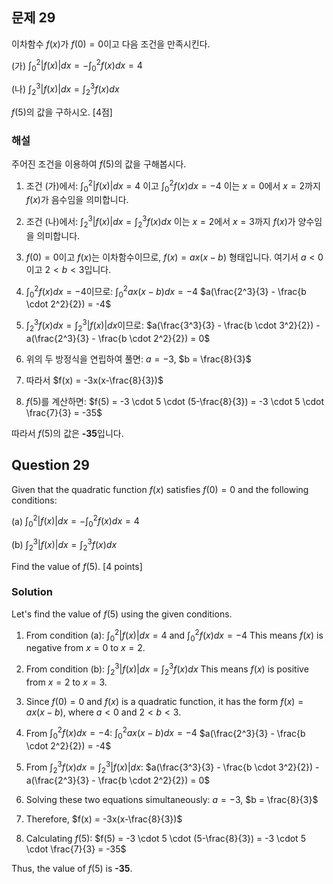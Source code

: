 

## 문제 29
이차함수 $f(x)$가 $f(0)=0$이고 다음 조건을 만족시킨다.

(가) $\int_0^2 |f(x)| dx = - \int_0^2 f(x) dx = 4$

(나) $\int_2^3 |f(x)| dx = \int_2^3 f(x) dx$

$f(5)$의 값을 구하시오. [4점]

### 해설
주어진 조건을 이용하여 $f(5)$의 값을 구해봅시다.

1. 조건 (가)에서:
   $\int_0^2 |f(x)| dx = 4$ 이고 $\int_0^2 f(x) dx = -4$
   이는 $x=0$에서 $x=2$까지 $f(x)$가 음수임을 의미합니다.

2. 조건 (나)에서:
   $\int_2^3 |f(x)| dx = \int_2^3 f(x) dx$
   이는 $x=2$에서 $x=3$까지 $f(x)$가 양수임을 의미합니다.

3. $f(0) = 0$이고 $f(x)$는 이차함수이므로, $f(x) = ax(x-b)$ 형태입니다. 
   여기서 $a < 0$이고 $2 < b < 3$입니다.

4. $\int_0^2 f(x) dx = -4$이므로:
   $\int_0^2 ax(x-b) dx = -4$
   $a(\frac{2^3}{3} - \frac{b \cdot 2^2}{2}) = -4$

5. $\int_2^3 f(x) dx = \int_2^3 |f(x)| dx$이므로:
   $a(\frac{3^3}{3} - \frac{b \cdot 3^2}{2}) - a(\frac{2^3}{3} - \frac{b \cdot 2^2}{2}) = 0$

6. 위의 두 방정식을 연립하여 풀면:
   $a = -3$, $b = \frac{8}{3}$

7. 따라서 $f(x) = -3x(x-\frac{8}{3})$

8. $f(5)$를 계산하면:
   $f(5) = -3 \cdot 5 \cdot (5-\frac{8}{3}) = -3 \cdot 5 \cdot \frac{7}{3} = -35$

따라서 $f(5)$의 값은 **-35**입니다.

## Question 29
Given that the quadratic function $f(x)$ satisfies $f(0)=0$ and the following conditions:

(a) $\int_0^2 |f(x)| dx = - \int_0^2 f(x) dx = 4$

(b) $\int_2^3 |f(x)| dx = \int_2^3 f(x) dx$

Find the value of $f(5)$. [4 points]

### Solution
Let's find the value of $f(5)$ using the given conditions.

1. From condition (a):
   $\int_0^2 |f(x)| dx = 4$ and $\int_0^2 f(x) dx = -4$
   This means $f(x)$ is negative from $x=0$ to $x=2$.

2. From condition (b):
   $\int_2^3 |f(x)| dx = \int_2^3 f(x) dx$
   This means $f(x)$ is positive from $x=2$ to $x=3$.

3. Since $f(0) = 0$ and $f(x)$ is a quadratic function, it has the form $f(x) = ax(x-b)$, 
   where $a < 0$ and $2 < b < 3$.

4. From $\int_0^2 f(x) dx = -4$:
   $\int_0^2 ax(x-b) dx = -4$
   $a(\frac{2^3}{3} - \frac{b \cdot 2^2}{2}) = -4$

5. From $\int_2^3 f(x) dx = \int_2^3 |f(x)| dx$:
   $a(\frac{3^3}{3} - \frac{b \cdot 3^2}{2}) - a(\frac{2^3}{3} - \frac{b \cdot 2^2}{2}) = 0$

6. Solving these two equations simultaneously:
   $a = -3$, $b = \frac{8}{3}$

7. Therefore, $f(x) = -3x(x-\frac{8}{3})$

8. Calculating $f(5)$:
   $f(5) = -3 \cdot 5 \cdot (5-\frac{8}{3}) = -3 \cdot 5 \cdot \frac{7}{3} = -35$

Thus, the value of $f(5)$ is **-35**.